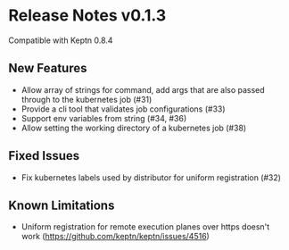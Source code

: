# Release Notes v0.1.3

Compatible with Keptn 0.8.4

## New Features
* Allow array of strings for command, add args that are also passed through to the kubernetes job (#31)
* Provide a cli tool that validates job configurations (#33)
* Support env variables from string (#34, #36)
* Allow setting the working directory of a kubernetes job (#38)

## Fixed Issues
* Fix kubernetes labels used by distributor for uniform registration (#32)

## Known Limitations
* Uniform registration for remote execution planes over https doesn't work (https://github.com/keptn/keptn/issues/4516)